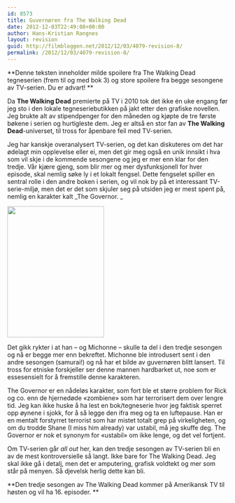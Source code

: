 ```yaml
---
id: 8573
title: Guvernøren fra The Walking Dead
date: 2012-12-03T22:49:08+00:00
author: Hans-Kristian Rangnes
layout: revision
guid: http://filmbloggen.net/2012/12/03/4079-revision-8/
permalink: /2012/12/03/4079-revision-8/
---
```

**Denne teksten inneholder milde spoilere fra The Walking Dead tegneserien (frem til og med bok 3) og store spoilere fra begge sesongene av TV-serien. Du er advart! **

Da **The Walking Dead** premierte på TV i 2010 tok det ikke én uke engang før jeg sto i den lokale tegneseriebutikken på jakt etter den grafiske novellen. Jeg brukte alt av stipendpenger for den måneden og kjøpte de tre første bøkene i serien og hurtigleste dem. Jeg er altså en stor fan av **The Walking Dead**-universet, til tross for åpenbare feil med TV-serien.

Jeg har kanskje overanalysert TV-serien, og det kan diskuteres om det har ødelagt min opplevelse eller ei, men det gir meg også en unik innsikt i hva som vil skje i de kommende sesongene og jeg er mer enn klar for den tredje. Vår kjære gjeng, som blir mer og mer dysfunksjonell for hver episode, skal nemlig søke ly i et lokalt fengsel. Dette fengselet spiller en sentral rolle i den andre boken i serien, og vil nok by på et interessant TV-serie-miljø, men det er det som skjuler seg på utsiden jeg er mest spent på, nemlig en karakter kalt _The Governor. _

<a href="http://filmbloggen.net/2012/06/09/guvernoren-fra-the-walking-dead/walking-dead-governor/" rel="attachment wp-att-4080"><img class="alignleft size-medium wp-image-4080" src="http://filmbloggen.net/wp-content/uploads//2012/06/walking-dead-governor-221x300.jpg" alt="" width="221" height="300" /></a>

Det gikk rykter i at han &#8211; og Michonne &#8211; skulle ta del i den tredje sesongen og nå er begge mer enn bekreftet. Michonne ble introdusert sent i den andre sesongen (samurai!) og nå har et bilde av guvernøren blitt lansert. Til tross for etniske forskjeller ser denne mannen hardbarket ut, noe som er essesensielt for å fremstille denne karakteren.

The Governor er en nådeløs karakter, som fort ble et større problem for Rick og co. enn de hjernedøde &laquo;zombiene&raquo; som har terrorisert dem over lengre tid. Jeg kan ikke huske å ha lest en bok/tegneserie hvor jeg faktisk sperret opp øynene i sjokk, for å så legge den ifra meg og ta en luftepause. Han er en mentalt forstyrret terrorist som har mistet totalt grep på virkeligheten, og om du trodde Shane (I miss him already) var ustabil, må jeg skuffe deg. The Governor er nok et synonym for &laquo;ustabil&raquo; om ikke lenge, og det vel fortjent.

Om TV-serien går _all out_ her, kan den tredje sesongen av TV-serien bli en av de mest kontroversielle så langt. Ikke bare for The Walking Dead. Jeg skal ikke gå i detalj, men det er amputering, grafisk voldtekt og mer som står på menyen. Så djevelsk herlig dette kan bli.

**Den tredje sesongen av The Walking Dead kommer på Amerikansk TV til høsten og vil ha 16. episoder. **